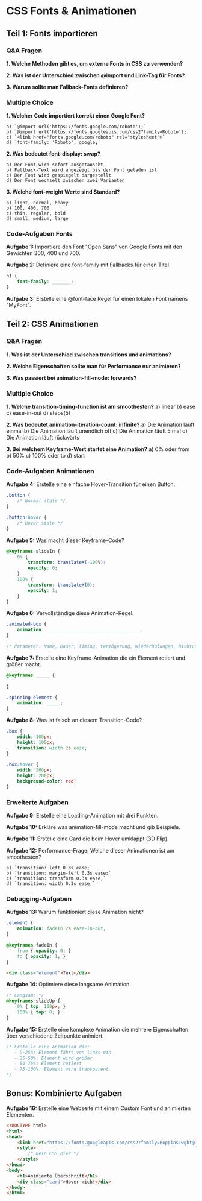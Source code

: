 # CSS Fonts & Animationen

## Teil 1: Fonts importieren

### Q&A Fragen

**1. Welche Methoden gibt es, um externe Fonts in CSS zu verwenden?**

**2. Was ist der Unterschied zwischen @import und Link-Tag für Fonts?**

**3. Warum sollte man Fallback-Fonts definieren?**

### Multiple Choice

**1. Welcher Code importiert korrekt einen Google Font?**

    a) `@import url('https://fonts.google.com/roboto');`
    b) `@import url('https://fonts.googleapis.com/css2?family=Roboto');`
    c) `<link href="fonts.google.com/roboto" rel="stylesheet">`
    d) `font-family: 'Roboto', google;`

**2. Was bedeutet font-display: swap?**

    a) Der Font wird sofort ausgetauscht
    b) Fallback-Text wird angezeigt bis der Font geladen ist
    c) Der Font wird gespiegelt dargestellt
    d) Der Font wechselt zwischen zwei Varianten

**3. Welche font-weight Werte sind Standard?**

    a) light, normal, heavy
    b) 100, 400, 700
    c) thin, regular, bold
    d) small, medium, large

### Code-Aufgaben Fonts

**Aufgabe 1:** Importiere den Font "Open Sans" von Google Fonts mit den Gewichten 300, 400 und 700.

**Aufgabe 2:** Definiere eine font-family mit Fallbacks für einen Titel.

```css
h1 {
    font-family: _______;
}
```

**Aufgabe 3:** Erstelle eine @font-face Regel für einen lokalen Font namens "MyFont".

## Teil 2: CSS Animationen

### Q&A Fragen

**1. Was ist der Unterschied zwischen transitions und animations?**

**2. Welche Eigenschaften sollte man für Performance nur animieren?**

**3. Was passiert bei animation-fill-mode: forwards?**

### Multiple Choice

**1. Welche transition-timing-function ist am smoothesten?**
a) linear
b) ease
c) ease-in-out
d) steps(5)

**2. Was bedeutet animation-iteration-count: infinite?**
a) Die Animation läuft einmal
b) Die Animation läuft unendlich oft
c) Die Animation läuft 5 mal
d) Die Animation läuft rückwärts

**3. Bei welchem Keyframe-Wert startet eine Animation?**
a) 0% oder from
b) 50%
c) 100% oder to
d) start

### Code-Aufgaben Animationen

**Aufgabe 4:** Erstelle eine einfache Hover-Transition für einen Button.

```css
.button {
    /* Normal state */
}

.button:hover {
    /* Hover state */
}
```

**Aufgabe 5:** Was macht dieser Keyframe-Code?

```css
@keyframes slideIn {
    0% {
        transform: translateX(-100%);
        opacity: 0;
    }
    100% {
        transform: translateX(0);
        opacity: 1;
    }
}
```

**Aufgabe 6:** Vervollständige diese Animation-Regel.

```css
.animated-box {
    animation: _____ _____ _____ _____ _____ _____;
}

/* Parameter: Name, Dauer, Timing, Verzögerung, Wiederholungen, Richtung */
```

**Aufgabe 7:** Erstelle eine Keyframe-Animation die ein Element rotiert und größer macht.

```css
@keyframes _____ {
    
}

.spinning-element {
    animation: _____;
}
```

**Aufgabe 8:** Was ist falsch an diesem Transition-Code?

```css
.box {
    width: 100px;
    height: 100px;
    transition: width 2s ease;
}

.box:hover {
    width: 200px;
    height: 200px;
    background-color: red;
}
```

### Erweiterte Aufgaben

**Aufgabe 9:** Erstelle eine Loading-Animation mit drei Punkten.

**Aufgabe 10:** Erkläre was animation-fill-mode macht und gib Beispiele.

**Aufgabe 11:** Erstelle eine Card die beim Hover umklappt (3D Flip).

**Aufgabe 12:** Performance-Frage: Welche dieser Animationen ist am smoothesten?

    a) `transition: left 0.3s ease;`
    b) `transition: margin-left 0.3s ease;`
    c) `transition: transform 0.3s ease;`
    d) `transition: width 0.3s ease;`

### Debugging-Aufgaben

**Aufgabe 13:** Warum funktioniert diese Animation nicht?

```css
.element {
    animation: fadeIn 2s ease-in-out;
}

@keyframes fadeIn {
    from { opacity: 0; }
    to { opacity: 1; }
}
```

```html
<div class="element">Text</div>
```

**Aufgabe 14:** Optimiere diese langsame Animation.

```css
/* Langsam: */
@keyframes slideUp {
    0% { top: 100px; }
    100% { top: 0; }
}
```

**Aufgabe 15:** Erstelle eine komplexe Animation die mehrere Eigenschaften über verschiedene Zeitpunkte animiert.

```css
/* Erstelle eine Animation die:
   - 0-25%: Element fährt von links ein
   - 25-50%: Element wird größer
   - 50-75%: Element rotiert
   - 75-100%: Element wird transparent
*/
```

## Bonus: Kombinierte Aufgaben

**Aufgabe 16:** Erstelle eine Webseite mit einem Custom Font und animierten Elementen.

```html
<!DOCTYPE html>
<html>
<head>
    <link href="https://fonts.googleapis.com/css2?family=Poppins:wght@300;400;600&display=swap" rel="stylesheet">
    <style>
        /* Dein CSS hier */
    </style>
</head>
<body>
    <h1>Animierte Überschrift</h1>
    <div class="card">Hover mich!</div>
</body>
</html>
```
